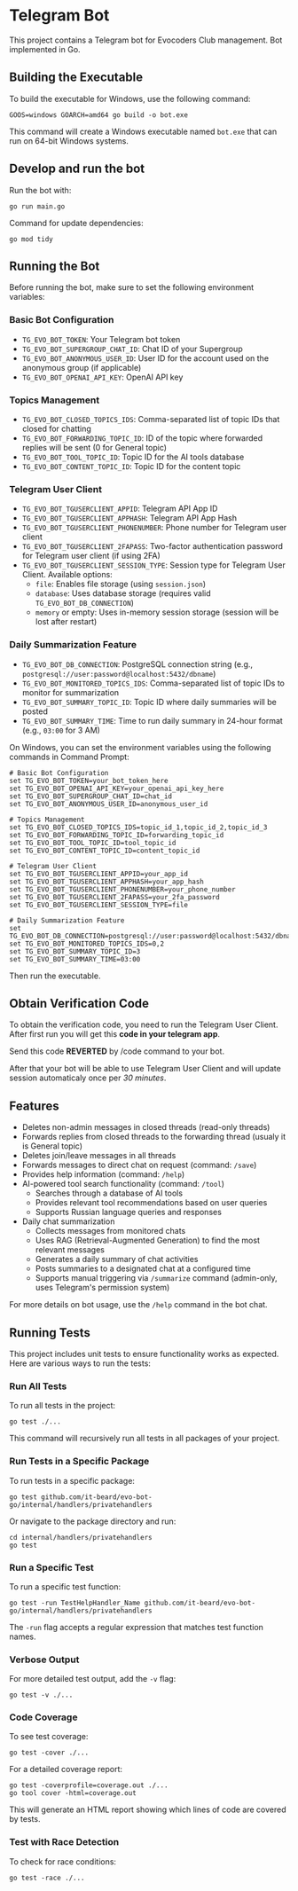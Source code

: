 # Telegram Bot

This project contains a Telegram bot for Evocoders Club management. Bot implemented in Go.

## Building the Executable

To build the executable for Windows, use the following command:

```shell
GOOS=windows GOARCH=amd64 go build -o bot.exe
```

This command will create a Windows executable named `bot.exe` that can run on 64-bit Windows systems.

## Develop and run the bot

Run the bot with:

```shell
go run main.go  
```

Command for update dependencies:

```shell
go mod tidy
```

## Running the Bot

Before running the bot, make sure to set the following environment variables:

### Basic Bot Configuration
- `TG_EVO_BOT_TOKEN`: Your Telegram bot token
- `TG_EVO_BOT_SUPERGROUP_CHAT_ID`: Chat ID of your Supergroup
- `TG_EVO_BOT_ANONYMOUS_USER_ID`: User ID for the account used on the anonymous group (if applicable)
- `TG_EVO_BOT_OPENAI_API_KEY`: OpenAI API key

### Topics Management
- `TG_EVO_BOT_CLOSED_TOPICS_IDS`: Comma-separated list of topic IDs that closed for chatting
- `TG_EVO_BOT_FORWARDING_TOPIC_ID`: ID of the topic where forwarded replies will be sent (0 for General topic)
- `TG_EVO_BOT_TOOL_TOPIC_ID`: Topic ID for the AI tools database
- `TG_EVO_BOT_CONTENT_TOPIC_ID`: Topic ID for the content topic

### Telegram User Client
- `TG_EVO_BOT_TGUSERCLIENT_APPID`: Telegram API App ID
- `TG_EVO_BOT_TGUSERCLIENT_APPHASH`: Telegram API App Hash
- `TG_EVO_BOT_TGUSERCLIENT_PHONENUMBER`: Phone number for Telegram user client
- `TG_EVO_BOT_TGUSERCLIENT_2FAPASS`: Two-factor authentication password for Telegram user client (if using 2FA)
- `TG_EVO_BOT_TGUSERCLIENT_SESSION_TYPE`: Session type for Telegram User Client. Available options:
  - `file`: Enables file storage (using `session.json`)
  - `database`: Uses database storage (requires valid `TG_EVO_BOT_DB_CONNECTION`)
  - `memory` or empty: Uses in-memory session storage (session will be lost after restart)

### Daily Summarization Feature
- `TG_EVO_BOT_DB_CONNECTION`: PostgreSQL connection string (e.g., `postgresql://user:password@localhost:5432/dbname`)
- `TG_EVO_BOT_MONITORED_TOPICS_IDS`: Comma-separated list of topic IDs to monitor for summarization
- `TG_EVO_BOT_SUMMARY_TOPIC_ID`: Topic ID where daily summaries will be posted
- `TG_EVO_BOT_SUMMARY_TIME`: Time to run daily summary in 24-hour format (e.g., `03:00` for 3 AM)

On Windows, you can set the environment variables using the following commands in Command Prompt:

```shell
# Basic Bot Configuration 
set TG_EVO_BOT_TOKEN=your_bot_token_here
set TG_EVO_BOT_OPENAI_API_KEY=your_openai_api_key_here
set TG_EVO_BOT_SUPERGROUP_CHAT_ID=chat_id
set TG_EVO_BOT_ANONYMOUS_USER_ID=anonymous_user_id

# Topics Management
set TG_EVO_BOT_CLOSED_TOPICS_IDS=topic_id_1,topic_id_2,topic_id_3
set TG_EVO_BOT_FORWARDING_TOPIC_ID=forwarding_topic_id
set TG_EVO_BOT_TOOL_TOPIC_ID=tool_topic_id
set TG_EVO_BOT_CONTENT_TOPIC_ID=content_topic_id

# Telegram User Client
set TG_EVO_BOT_TGUSERCLIENT_APPID=your_app_id
set TG_EVO_BOT_TGUSERCLIENT_APPHASH=your_app_hash
set TG_EVO_BOT_TGUSERCLIENT_PHONENUMBER=your_phone_number
set TG_EVO_BOT_TGUSERCLIENT_2FAPASS=your_2fa_password
set TG_EVO_BOT_TGUSERCLIENT_SESSION_TYPE=file

# Daily Summarization Feature
set TG_EVO_BOT_DB_CONNECTION=postgresql://user:password@localhost:5432/dbname
set TG_EVO_BOT_MONITORED_TOPICS_IDS=0,2
set TG_EVO_BOT_SUMMARY_TOPIC_ID=3
set TG_EVO_BOT_SUMMARY_TIME=03:00
```

Then run the executable.

## Obtain Verification Code

To obtain the verification code, you need to run the Telegram User Client. 
After first run you will get this **code in your telegram app**. 

Send this code **REVERTED** by /code command to your bot.

After that your bot will be able to use Telegram User Client and will update session automaticaly once per _30 minutes_.

## Features

- Deletes non-admin messages in closed threads (read-only threads)
- Forwards replies from closed threads to the forwarding thread (usualy it is General topic)
- Deletes join/leave messages in all threads
- Forwards messages to direct chat on request (command: `/save`)
- Provides help information (command: `/help`)
- AI-powered tool search functionality (command: `/tool`)
  - Searches through a database of AI tools
  - Provides relevant tool recommendations based on user queries
  - Supports Russian language queries and responses
- Daily chat summarization
  - Collects messages from monitored chats
  - Uses RAG (Retrieval-Augmented Generation) to find the most relevant messages
  - Generates a daily summary of chat activities
  - Posts summaries to a designated chat at a configured time
  - Supports manual triggering via `/summarize` command (admin-only, uses Telegram's permission system)

For more details on bot usage, use the `/help` command in the bot chat.

## Running Tests

This project includes unit tests to ensure functionality works as expected. Here are various ways to run the tests:

### Run All Tests

To run all tests in the project:

```shell
go test ./...
```

This command will recursively run all tests in all packages of your project.

### Run Tests in a Specific Package

To run tests in a specific package:

```shell
go test github.com/it-beard/evo-bot-go/internal/handlers/privatehandlers
```

Or navigate to the package directory and run:

```shell
cd internal/handlers/privatehandlers
go test
```

### Run a Specific Test

To run a specific test function:

```shell
go test -run TestHelpHandler_Name github.com/it-beard/evo-bot-go/internal/handlers/privatehandlers
```

The `-run` flag accepts a regular expression that matches test function names.

### Verbose Output

For more detailed test output, add the `-v` flag:

```shell
go test -v ./...
```

### Code Coverage

To see test coverage:

```shell
go test -cover ./...
```

For a detailed coverage report:

```shell
go test -coverprofile=coverage.out ./...
go tool cover -html=coverage.out
```

This will generate an HTML report showing which lines of code are covered by tests.

### Test with Race Detection

To check for race conditions:

```shell
go test -race ./...
```
